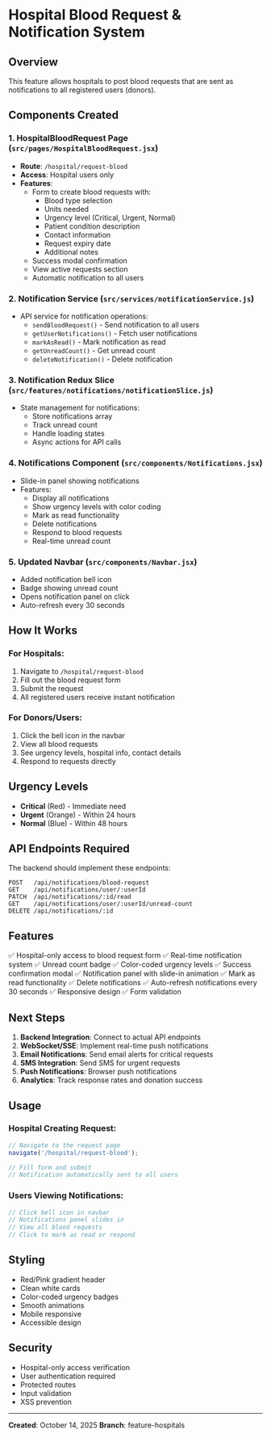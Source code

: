 # Hospital Blood Request & Notification System

## Overview
This feature allows hospitals to post blood requests that are sent as notifications to all registered users (donors).

## Components Created

### 1. **HospitalBloodRequest Page** (`src/pages/HospitalBloodRequest.jsx`)
- **Route**: `/hospital/request-blood`
- **Access**: Hospital users only
- **Features**:
  - Form to create blood requests with:
    - Blood type selection
    - Units needed
    - Urgency level (Critical, Urgent, Normal)
    - Patient condition description
    - Contact information
    - Request expiry date
    - Additional notes
  - Success modal confirmation
  - View active requests section
  - Automatic notification to all users

### 2. **Notification Service** (`src/services/notificationService.js`)
- API service for notification operations:
  - `sendBloodRequest()` - Send notification to all users
  - `getUserNotifications()` - Fetch user notifications
  - `markAsRead()` - Mark notification as read
  - `getUnreadCount()` - Get unread count
  - `deleteNotification()` - Delete notification

### 3. **Notification Redux Slice** (`src/features/notifications/notificationSlice.js`)
- State management for notifications:
  - Store notifications array
  - Track unread count
  - Handle loading states
  - Async actions for API calls

### 4. **Notifications Component** (`src/components/Notifications.jsx`)
- Slide-in panel showing notifications
- Features:
  - Display all notifications
  - Show urgency levels with color coding
  - Mark as read functionality
  - Delete notifications
  - Respond to blood requests
  - Real-time unread count

### 5. **Updated Navbar** (`src/components/Navbar.jsx`)
- Added notification bell icon
- Badge showing unread count
- Opens notification panel on click
- Auto-refresh every 30 seconds

## How It Works

### For Hospitals:
1. Navigate to `/hospital/request-blood`
2. Fill out the blood request form
3. Submit the request
4. All registered users receive instant notification

### For Donors/Users:
1. Click the bell icon in the navbar
2. View all blood requests
3. See urgency levels, hospital info, contact details
4. Respond to requests directly

## Urgency Levels

- **Critical** (Red) - Immediate need
- **Urgent** (Orange) - Within 24 hours
- **Normal** (Blue) - Within 48 hours

## API Endpoints Required

The backend should implement these endpoints:

```
POST   /api/notifications/blood-request
GET    /api/notifications/user/:userId
PATCH  /api/notifications/:id/read
GET    /api/notifications/user/:userId/unread-count
DELETE /api/notifications/:id
```

## Features

✅ Hospital-only access to blood request form
✅ Real-time notification system
✅ Unread count badge
✅ Color-coded urgency levels
✅ Success confirmation modal
✅ Notification panel with slide-in animation
✅ Mark as read functionality
✅ Delete notifications
✅ Auto-refresh notifications every 30 seconds
✅ Responsive design
✅ Form validation

## Next Steps

1. **Backend Integration**: Connect to actual API endpoints
2. **WebSocket/SSE**: Implement real-time push notifications
3. **Email Notifications**: Send email alerts for critical requests
4. **SMS Integration**: Send SMS for urgent requests
5. **Push Notifications**: Browser push notifications
6. **Analytics**: Track response rates and donation success

## Usage

### Hospital Creating Request:
```javascript
// Navigate to the request page
navigate('/hospital/request-blood');

// Fill form and submit
// Notification automatically sent to all users
```

### Users Viewing Notifications:
```javascript
// Click bell icon in navbar
// Notifications panel slides in
// View all blood requests
// Click to mark as read or respond
```

## Styling

- Red/Pink gradient header
- Clean white cards
- Color-coded urgency badges
- Smooth animations
- Mobile responsive
- Accessible design

## Security

- Hospital-only access verification
- User authentication required
- Protected routes
- Input validation
- XSS prevention

---

**Created**: October 14, 2025
**Branch**: feature-hospitals
